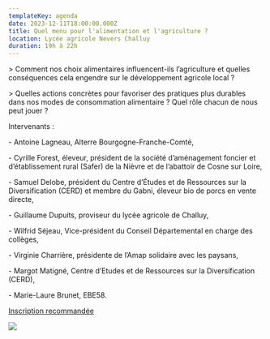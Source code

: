 ```yaml
---
templateKey: agenda
date: 2023-12-11T18:00:00.000Z
title: Quel menu pour l'alimentation et l'agriculture ?
location: Lycée agricole Nevers Challuy
duration: 19h à 22h
---
```

<!--StartFragment-->

\> Comment nos choix alimentaires influencent-ils l’agriculture et quelles conséquences cela engendre sur le développement agricole local ?

\> Quelles actions concrètes pour favoriser des pratiques plus durables dans nos modes de consommation alimentaire ? Quel rôle chacun de nous peut jouer ?

<!--StartFragment-->

Intervenants :

\- Antoine Lagneau, Alterre Bourgogne-Franche-Comté,

\- Cyrille Forest, éleveur, président de la société d’aménagement foncier et d’établissement rural (Safer) de la Nièvre et de l’abattoir de Cosne sur Loire,

\- Samuel Delobe, président du Centre d’Études et de Ressources sur la Diversification (CERD) et membre du Gabni, éleveur bio de porcs en vente directe,

\- Guillaume Dupuits, proviseur du lycée agricole de Challuy,

\- Wilfrid Séjeau, Vice-président du Conseil Départemental en charge des collèges,

\- Virginie Charrière, présidente de l’Amap solidaire avec les paysans,

\- Margot Matigné, Centre d’Etudes et de Ressources sur la Diversification (CERD),

\- Marie-Laure Brunet, EBE58.

<!--StartFragment-->

[Inscription recommandée](https://shorturl.at/bfmqS)

![](/img/1.jpg#center)

<!--EndFragment-->

<!--EndFragment-->

<!--EndFragment-->
